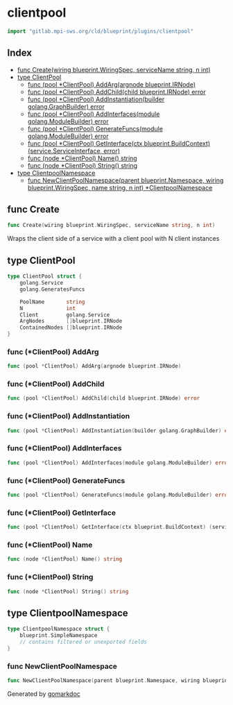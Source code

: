 <!-- Code generated by gomarkdoc. DO NOT EDIT -->

# clientpool

```go
import "gitlab.mpi-sws.org/cld/blueprint/plugins/clientpool"
```

## Index

- [func Create\(wiring blueprint.WiringSpec, serviceName string, n int\)](<#Create>)
- [type ClientPool](<#ClientPool>)
  - [func \(pool \*ClientPool\) AddArg\(argnode blueprint.IRNode\)](<#ClientPool.AddArg>)
  - [func \(pool \*ClientPool\) AddChild\(child blueprint.IRNode\) error](<#ClientPool.AddChild>)
  - [func \(pool \*ClientPool\) AddInstantiation\(builder golang.GraphBuilder\) error](<#ClientPool.AddInstantiation>)
  - [func \(pool \*ClientPool\) AddInterfaces\(module golang.ModuleBuilder\) error](<#ClientPool.AddInterfaces>)
  - [func \(pool \*ClientPool\) GenerateFuncs\(module golang.ModuleBuilder\) error](<#ClientPool.GenerateFuncs>)
  - [func \(pool \*ClientPool\) GetInterface\(ctx blueprint.BuildContext\) \(service.ServiceInterface, error\)](<#ClientPool.GetInterface>)
  - [func \(node \*ClientPool\) Name\(\) string](<#ClientPool.Name>)
  - [func \(node \*ClientPool\) String\(\) string](<#ClientPool.String>)
- [type ClientpoolNamespace](<#ClientpoolNamespace>)
  - [func NewClientPoolNamespace\(parent blueprint.Namespace, wiring blueprint.WiringSpec, name string, n int\) \*ClientpoolNamespace](<#NewClientPoolNamespace>)


<a name="Create"></a>
## func Create

```go
func Create(wiring blueprint.WiringSpec, serviceName string, n int)
```

Wraps the client side of a service with a client pool with N client instances

<a name="ClientPool"></a>
## type ClientPool



```go
type ClientPool struct {
    golang.Service
    golang.GeneratesFuncs

    PoolName       string
    N              int
    Client         golang.Service
    ArgNodes       []blueprint.IRNode
    ContainedNodes []blueprint.IRNode
}
```

<a name="ClientPool.AddArg"></a>
### func \(\*ClientPool\) AddArg

```go
func (pool *ClientPool) AddArg(argnode blueprint.IRNode)
```



<a name="ClientPool.AddChild"></a>
### func \(\*ClientPool\) AddChild

```go
func (pool *ClientPool) AddChild(child blueprint.IRNode) error
```



<a name="ClientPool.AddInstantiation"></a>
### func \(\*ClientPool\) AddInstantiation

```go
func (pool *ClientPool) AddInstantiation(builder golang.GraphBuilder) error
```



<a name="ClientPool.AddInterfaces"></a>
### func \(\*ClientPool\) AddInterfaces

```go
func (pool *ClientPool) AddInterfaces(module golang.ModuleBuilder) error
```



<a name="ClientPool.GenerateFuncs"></a>
### func \(\*ClientPool\) GenerateFuncs

```go
func (pool *ClientPool) GenerateFuncs(module golang.ModuleBuilder) error
```



<a name="ClientPool.GetInterface"></a>
### func \(\*ClientPool\) GetInterface

```go
func (pool *ClientPool) GetInterface(ctx blueprint.BuildContext) (service.ServiceInterface, error)
```



<a name="ClientPool.Name"></a>
### func \(\*ClientPool\) Name

```go
func (node *ClientPool) Name() string
```



<a name="ClientPool.String"></a>
### func \(\*ClientPool\) String

```go
func (node *ClientPool) String() string
```



<a name="ClientpoolNamespace"></a>
## type ClientpoolNamespace



```go
type ClientpoolNamespace struct {
    blueprint.SimpleNamespace
    // contains filtered or unexported fields
}
```

<a name="NewClientPoolNamespace"></a>
### func NewClientPoolNamespace

```go
func NewClientPoolNamespace(parent blueprint.Namespace, wiring blueprint.WiringSpec, name string, n int) *ClientpoolNamespace
```



Generated by [gomarkdoc](<https://github.com/princjef/gomarkdoc>)
